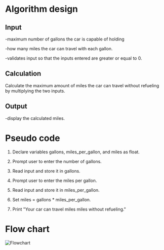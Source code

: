 # Algorithm design
## Input

-maximum number of gallons the car is capable of holding

-how many miles the car can travel with each gallon.

-validates input so that the inputs entered are greater or equal to 0.
## Calculation

Calculate the maximum amount of miles the car can travel without refueling by multiplying the two inputs.
## Output

-display the calculated miles.
# Pseudo code
1. Declare variables gallons, miles_per_gallon, and miles as float.  

2. Prompt user to enter the number of gallons.  

3. Read input and store it in gallons.  

4. Prompt user to enter the miles per gallon.  

5. Read input and store it in miles_per_gallon.  

6. Set miles = gallons * miles_per_gallon.  

7. Print "Your car can travel miles miles without refueling."


# Flow chart
![Flowchart](2.png)
